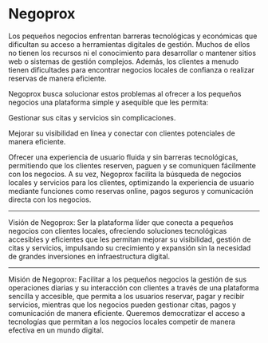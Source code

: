 # Negoprox

Los pequeños negocios enfrentan barreras tecnológicas y económicas que dificultan su acceso a herramientas digitales de gestión. Muchos de ellos no tienen los recursos ni el conocimiento para desarrollar o mantener sitios web o sistemas de gestión complejos. Además, los clientes a menudo tienen dificultades para encontrar negocios locales de confianza o realizar reservas de manera eficiente.

Negoprox busca solucionar estos problemas al ofrecer a los pequeños negocios una plataforma simple y asequible que les permita:

Gestionar sus citas y servicios sin complicaciones.

Mejorar su visibilidad en línea y conectar con clientes potenciales de manera eficiente.

Ofrecer una experiencia de usuario fluida y sin barreras tecnológicas, permitiendo que los clientes reserven, paguen y se comuniquen fácilmente con los negocios.
A su vez, Negoprox facilita la búsqueda de negocios locales y servicios para los clientes, optimizando la experiencia de usuario mediante funciones como reservas online, pagos seguros y comunicación directa con los negocios.


----------------------------------------
Visión de Negoprox:
Ser la plataforma líder que conecta a pequeños negocios con clientes locales, ofreciendo soluciones tecnológicas accesibles y eficientes que les permitan mejorar su visibilidad, gestión de citas y servicios, impulsando su crecimiento y expansión sin la necesidad de grandes inversiones en infraestructura digital.

________________________________________
Misión de Negoprox:
Facilitar a los pequeños negocios la gestión de sus operaciones diarias y su interacción con clientes a través de una plataforma sencilla y accesible, que permita a los usuarios reservar, pagar y recibir servicios, mientras que los negocios pueden gestionar citas, pagos y comunicación de manera eficiente. Queremos democratizar el acceso a tecnologías que permitan a los negocios locales competir de manera efectiva en un mundo digital.
